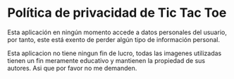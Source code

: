 <h1>Política de privacidad de Tic Tac Toe</h1>

Esta aplicación en ningún momento accede a datos personales del usuario, por tanto, este está exento de perder algún tipo de información personal.

Esta aplicacion no tiene ningun fin de lucro, todas las imagenes utilizadas tienen un fin meramente educativo y mantienen la propiedad de sus autores. Asi que por favor no me demanden.
